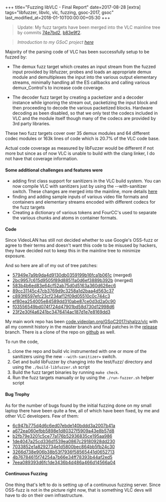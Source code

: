 +++
title="Fuzzing libVLC - Final Report"
date=2017-08-28
[extra]
tags="libfuzzer, libvlc, vlc, fuzzing, gsoc-2017, gsoc"
last_modified_at=2018-01-10T00:00:00+05:30
+++

> Update: My fuzz targets have been merged into the VLC mainline tree by commits [74e7bd2][14], [b83e9f2][15].

>_Introduction to my GSoC project [here](@/blog/why-fuzz-vlc.md)_

Majority of the parsing code of VLC has been successfully setup to be fuzzed by:

* The demux fuzz target which creates an input stream from the fuzzed input provided by libfuzzer,
probes and loads an appropriate demux module and demultiplexes the input into the various output
elementary streams, minimally handling all the ES callbacks and calling various demux_Control's to
increase code coverage.

<!-- more -->

* The decoder fuzz target by creating a packetizer and a decoder instance while ignoring the
stream out, packetizing the input block and then proceeding to decode the various packetized blocks.
Hardware decoding as been disabled, so that we only test the codecs included in VLC and the module itself
though many of the codecs are provided by 3rd party libraries.

These two fuzz targets cover over 35 demux modules and 64 different codec modules or 163k lines of code
which is 20.7% of the VLC code base.

Actual code coverage as measured by libFuzzer would be different if not more but since as of now
VLC is unable to build with the clang linker, I do not have that coverage information.

#### Some additional challenges and features were

* adding first class support for sanitizers in the VLC build system.
You can now compile VLC with sanitizers just by using the --with-sanitizer switch.
These changes are merged into the mainline, more details [here][1]
* finding and adding sample inputs of various video file formats and containers
and elementary streams encoded with different codecs for the fuzz targets
* Creating a dictionary of various tokens and FourCC's used to separate the various
chunks and atoms in container formats.

#### Code

Since VideoLAN has still not decided whether to use Google's OSS-fuzz or agree to their terms
and doesn't want this code to be misused by hackers, they have decided not to keep this in
the mainline tree to minimize exposure.

And so here are all of my out of tree patches:

* [57949e7a9b9da4d9130db0359199b16fca1b061c](http://git.videolan.org/?p=vlc.git;a=commit;h=57949e7a9b9da4d9130db0359199b16fca1b061c) (merged)
* [2bc9957c615d9505f89d88511a0d6ef3889b392b](http://git.videolan.org/?p=vlc.git;a=commit;h=2bc9957c615d9505f89d88511a0d6ef3889b392b) (merged)
* [583b4b6ed83e64cf52ab75d0d5163a360d626ec6](https://code.videolan.org/GSoC2017/shalzz/vlc/commit/583b4b6ed83e64cf52ab75d0d5163a360d626ec6)
* [89cc31145c47cb3769d9c3258a1d2baa4d563c37](https://code.videolan.org/GSoC2017/shalzz/vlc/commit/89cc31145c47cb3769d9c3258a1d2baa4d563c37)
* [c893f6597efc23cf234af12f09d05510c0c744c3](https://code.videolan.org/GSoC2017/shalzz/vlc/commit/c893f6597efc23cf234af12f09d05510c0c744c3)
* [ef80ea254005e84589dd310abe87ce0d3d2a0c90](https://code.videolan.org/GSoC2017/shalzz/vlc/commit/ef80ea254005e84589dd310abe87ce0d3d2a0c90)
* [f03556549bd074f724d47901bd58d730d12998d6](https://code.videolan.org/GSoC2017/shalzz/vlc/commit/f03556549bd074f724d47901bd58d730d12998d6)
* [23f2e30f4a6241bc3476414ac187d1e7e8169dd3](https://code.videolan.org/GSoC2017/shalzz/vlc/commit/23f2e30f4a6241bc3476414ac187d1e7e8169dd3)

My main work repo has been [code.videolan.org/GSoC2017/shalzz/vlc][11] with all my commit history
in the master branch and final patches in the [release][12] branch.
There is a clone of the repo on [github][13] as well.

To run the code,
1. clone the repo and build vlc instrumented with one or more of the sanitizers using the new
`--with-sanitizer=` switch.
2. Get and build libFuzzer by changing into the test/fuzz/ directory and using the `./build-libfuzzer.sh` script
3. Build the fuzz target binaries by running `make check`.
4. Run the fuzz targets manually or by using the `./run-fuzzer.sh` helper script

#### Bug Trophy

As for the number of bugs found by the initial fuzzing done on my small laptop there have been quite a few, all of which have been fixed, by me and other VLC developers.
Few of them:
* [6c947b775d4d6c6ed07ebde140bddd3a2007b41a][3]
* [a672ea060efbb5898e1d80327f5909a43e8b57d8][4]
* [b2fb79e3201c5ce77a176b52936835ce195aa986][5]
* [1de4047a25cd336d1539ea0867c29180928dd230][6]
* [7033852e1a8292734e1d5800bec864bb5fb24c30][7]
* [3266d738e906b38b53f7936f58565441d0652713][8]
* [4b76784615f74254a7b66e34ff78393b44af2ed5][9]
* [7eea089393d6fc1de3436b4d486a466d14566a04][10]

#### Continuous Fuzzing

One thing that's left to do is setting up of a continuous fuzzing server.
Since OSS-fuzz is not in the picture right now, that is something VLC devs
will have to do on their own infrastructure.


[1]: http://git.videolan.org/?p=vlc.git;a=commit;h=2bc9957c615d9505f89d88511a0d6ef3889b392b

[3]: https://github.com/videolan/vlc/commit/6c947b775d4d6c6ed07ebde140bddd3a2007b41a
[4]: https://github.com/videolan/vlc/commit/a672ea060efbb5898e1d80327f5909a43e8b57d8
[5]: https://github.com/videolan/vlc/commit/b2fb79e3201c5ce77a176b52936835ce195aa986
[6]: https://github.com/videolan/vlc/commit/1de4047a25cd336d1539ea0867c29180928dd230
[7]: https://github.com/videolan/vlc/commit/7033852e1a8292734e1d5800bec864bb5fb24c30
[8]: https://github.com/videolan/vlc/commit/3266d738e906b38b53f7936f58565441d0652713
[9]: https://github.com/videolan/vlc/commit/4b76784615f74254a7b66e34ff78393b44af2ed5
[10]: https://github.com/videolan/vlc/commit/7eea089393d6fc1de3436b4d486a466d14566a04
[11]: https://code.videolan.org/GSoC2017/shalzz/vlc/
[12]: https://code.videolan.org/GSoC2017/shalzz/vlc/tree/release
[13]: https://github.com/Shalzz/vlc
[14]: https://github.com/videolan/vlc/commit/74e7bd240d5b239d0eeb3b67a7511b8b83cb6694
[15]: https://github.com/videolan/vlc/commit/b83e9fe08d12ae798390bfa64c08096801fcd8c1
